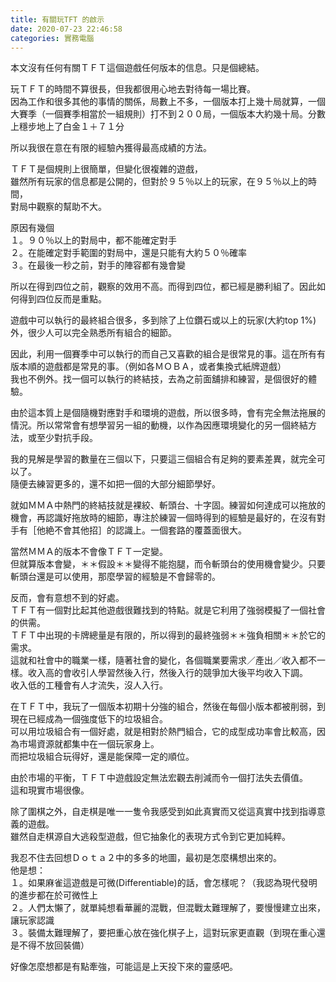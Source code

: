 ```yaml
---
title: 有關玩TFT 的啟示
date: 2020-07-23 22:46:58
categories: 實務電腦
---
```


本文沒有任何有關ＴＦＴ這個遊戲任何版本的信息。只是個總結。  
  
玩ＴＦＴ的時間不算很長，但我都很用心地去對待每一場比賽。  
因為工作和很多其他的事情的關係，局數上不多，一個版本打上幾十局就算，一個大賽季（一個賽季相當於一組規則）打不到２００局，一個版本大約幾十局。分數上穩步地上了白金１＋７１分  
  
所以我很在意在有限的經驗內獲得最高成績的方法。  
  
ＴＦＴ是個規則上很簡單，但變化很複雜的遊戲，  
雖然所有玩家的信息都是公開的，但對於９５％以上的玩家，在９５％以上的時間，  
對局中觀察的幫助不大。  
  
原因有幾個  
１。９０％以上的對局中，都不能確定對手  
２。在能確定對手範圍的對局中，還是只能有大約５０％確率  
３。在最後一秒之前，對手的陣容都有幾會變  
  
所以在得到四位之前，觀察的效用不高。而得到四位，都已經是勝利組了。因此如何得到四位反而是重點。  
  
遊戲中可以執行的最終組合很多，多到除了上位鑽石或以上的玩家(大約top 1%) 外，很少人可以完全熟悉所有組合的細節。  
  
因此，利用一個賽季中可以執行的而自己又喜歡的組合是很常見的事。這在所有有版本順的遊戲都是常見的事。（例如各ＭＯＢＡ，或者集換式紙牌遊戲）  
我也不例外。找一個可以執行的終結技，去為之前面舖排和練習，是個很好的體驗。  
  
由於這本質上是個隨機對應對手和環境的遊戲，所以很多時，會有完全無法拖展的情況。所以常常會有想學習另一組的動機，以作為因應環境變化的另一個終結方法，或至少對抗手段。  
  
我的見解是學習的數量在三個以下，只要這三個組合有足夠的要素差異，就完全可以了。  
隨便去練習更多的，還不如把一個的大部分細節學好。  
  
就如ＭＭＡ中熱門的終結技就是裸絞、斬頭台、十字固。練習如何達成可以拖放的機會，再認識好拖放時的細節，專注於練習一個時得到的經驗是最好的，在沒有對手有［他絶不會其他招］的認識上。一個套路的覆蓋面很大。  
  
當然ＭＭＡ的版本不會像ＴＦＴ一定變。  
但就算版本會變，＊＊假設＊＊變得不能抱腿，而令斬頭台的使用機會變少。只要斬頭台還是可以使用，那麼學習的經驗是不會歸零的。  
  
反而，會有意想不到的好處。  
ＴＦＴ有一個對比起其他遊戲很難找到的特點。就是它利用了強弱模擬了一個社會的供需。  
ＴＦＴ中出現的卡牌總量是有限的，所以得到的最終強弱＊＊強負相關＊＊於它的需求。  
這就和社會中的職業一樣，隨著社會的變化，各個職業要需求／產出／收入都不一樣。收入高的會收引人學習然後入行，然後入行的競爭加大後平均收入下調。  
收入低的工種會有人才流失，沒人入行。  
  
在ＴＦＴ中，我玩了一個版本初期十分強的組合，然後在每個小版本都被削弱，到現在已經成為一個強度低下的垃圾組合。  
可以用垃圾組合有一個好處，就是相對於熱門組合，它的成型成功率會比較高，因為市場資源就都集中在一個玩家身上。  
而把垃圾組合玩得好，還是能保障一定的順位。  
  
由於市場的平衡，ＴＦＴ中遊戲設定無法宏觀去削減而令一個打法失去價值。  
這和現實市場很像。  
  
除了圍棋之外，自走棋是唯一一隻令我感受到如此真實而又從這真實中找到指導意義的遊戲。  
雖然自走棋源自大逃殺型遊戲，但它抽象化的表現方式令到它更加純粹。  
  
我忍不住去回想Ｄｏｔａ２中的多多的地圖，最初是怎麼構想出來的。  
他是想：  
１。如果麻雀這遊戲是可微(Differentiable)的話，會怎樣呢？（我認為現代發明的進步都在於可微性上  
２。人們太懶了，就單純想看華麗的混戰，但混戰太難理解了，要慢慢建立出來，讓玩家認識  
３。裝備太難理解了，要把重心放在強化棋子上，這對玩家更直觀（到現在重心還是不得不放回裝備）  
  
好像怎麼想都是有點牽強，可能這是上天投下來的靈感吧。